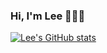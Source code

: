 ### Hi, I'm Lee 👋🧑‍💻

[![Lee's GitHub stats](https://github-readme-stats.vercel.app/api?username=rebsonau)](https://github.com/rebsonau/github-readme-stats)

<!--
**Rebsonau/Rebsonau** is a ✨ _special_ ✨ repository because its `README.md` (this file) appears on your GitHub profile.

Here are some ideas to get you started:

- 🔭 I’m currently working on ...
- 🌱 I’m currently learning ...
- 👯 I’m looking to collaborate on ...
- 🤔 I’m looking for help with ...
- 💬 Ask me about ...
- 📫 How to reach me: ...
- 😄 Pronouns: ...
- ⚡ Fun fact: ...
-->
